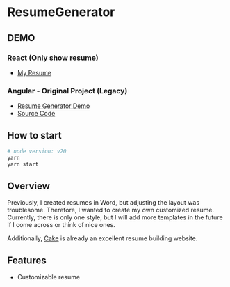 # ResumeGenerator

## DEMO

### React (Only show resume)
- [My Resume](https://marshal604.github.io/resume-generator/dist/#/resume)

### Angular - Original Project (Legacy)
- [Resume Generator Demo](https://marshal604.github.io/resume-generator/legacy/dist/#/resume/generator?path=sample.txt)
- [Source Code](https://github.com/marshal604/resume-generator/tree/legacy)

## How to start

```bash
# node version: v20
yarn
yarn start
```

## Overview

Previously, I created resumes in Word, but adjusting the layout was troublesome. Therefore, I wanted to create my own customized resume. Currently, there is only one style, but I will add more templates in the future if I come across or think of nice ones.

Additionally, [Cake](https://www.cake.me/dashboard) is already an excellent resume building website.

## Features

- Customizable resume